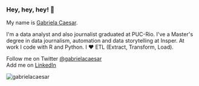### Hey, hey, hey! 👋

My name is [Gabriela Caesar](https://gabrielacaesar.github.io/about.html). 

I'm a data analyst and also journalist graduated at PUC-Rio. I've a Master's degree in data journalism, automation and data storytelling at Insper. At work I code with R and Python. I ❤️ ETL (Extract, Transform, Load).

Follow me on Twitter [@gabrielacaesar](https://twitter.com/gabrielacaesar)              
Add me on [LinkedIn](https://www.linkedin.com/in/gabrielacaesar/)    

<p align="left"> <img src="https://komarev.com/ghpvc/?username=gabrielacaesar&color=blueviolet" alt="gabrielacaesar"/> </p>
